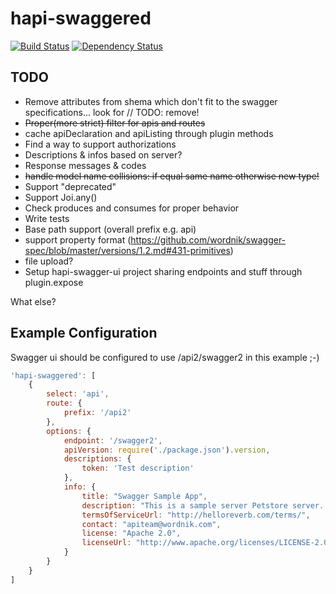 # hapi-swaggered

[![Build Status](https://travis-ci.org/z0mt3c/hapi-swaggered.png)](https://travis-ci.org/z0mt3c/hapi-swaggered)
[![Dependency Status](https://gemnasium.com/z0mt3c/hapi-swaggered.png)](https://gemnasium.com/z0mt3c/hapi-swaggered)


## TODO
* Remove attributes from shema which don't fit to the swagger specifications... look for // TODO: remove!
* ~~Proper(more strict) filter for apis and routes~~
* cache apiDeclaration and apiListing through plugin methods
* Find a way to support authorizations
* Descriptions & infos based on server?
* Response messages & codes
* ~~handle model name collisions: if equal same name otherwise new type!~~
* Support "deprecated"
* Support Joi.any()
* Check produces and consumes for proper behavior
* Write tests
* Base path support (overall prefix e.g. api)
* support property format (https://github.com/wordnik/swagger-spec/blob/master/versions/1.2.md#431-primitives)
* file upload?
* Setup hapi-swagger-ui project sharing endpoints and stuff through plugin.expose

What else?

## Example Configuration

Swagger ui should be configured to use /api2/swagger2 in this example ;-)

```js
'hapi-swaggered': [
    {
        select: 'api',
        route: {
            prefix: '/api2'
        },
        options: {
            endpoint: '/swagger2',
            apiVersion: require('./package.json').version,
            descriptions: {
                token: 'Test description'
            },
            info: {
                title: "Swagger Sample App",
                description: "This is a sample server Petstore server.  You can find out more about Swagger \n    at <a href=\"http://swagger.wordnik.com\">http://swagger.wordnik.com</a> or on irc.freenode.net, #swagger.  For this sample,\n    you can use the api key \"special-key\" to test the authorization filters",
                termsOfServiceUrl: "http://helloreverb.com/terms/",
                contact: "apiteam@wordnik.com",
                license: "Apache 2.0",
                licenseUrl: "http://www.apache.org/licenses/LICENSE-2.0.html"
            }
        }
    }
]
```
